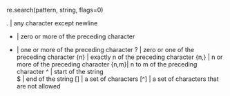  re.search(pattern, string, flags=0)
 
 .    | any character except newline
 *    | zero or more of the preceding character
 +    | one or more of the preceding character 
 ?    | zero or one of the preceding character
 {n}  | exactly n of the preceding character
 {n,} | n or more of the preceding character
 {n,m}| n to m of the preceding character
 ^    | start of the string  
 $    | end of the string
 []   | a set of characters
 [^]  | a set of characters that are not allowed